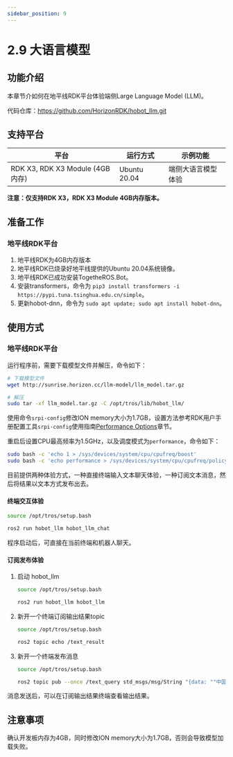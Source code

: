 ```yaml
---
sidebar_position: 9
---
```


# 2.9 大语言模型

## 功能介绍

本章节介如何在地平线RDK平台体验端侧Large Language Model (LLM)。

代码仓库：<https://github.com/HorizonRDK/hobot_llm.git>

## 支持平台

| 平台                            | 运行方式     | 示例功能           |
| ------------------------------- | ------------ | ------------------ |
| RDK X3, RDK X3 Module (4GB内存) | Ubuntu 20.04 | 端侧大语言模型体验 |

**注意：仅支持RDK X3，RDK X3 Module 4GB内存版本。**

## 准备工作

### 地平线RDK平台

1. 地平线RDK为4GB内存版本
2. 地平线RDK已烧录好地平线提供的Ubuntu 20.04系统镜像。
3. 地平线RDK已成功安装TogetheROS.Bot。
4. 安装transformers，命令为 `pip3 install transformers -i https://pypi.tuna.tsinghua.edu.cn/simple`。
5. 更新hobot-dnn，命令为 `sudo apt update; sudo apt install hobot-dnn`。

## 使用方式

### 地平线RDK平台

运行程序前，需要下载模型文件并解压，命令如下：

```bash
# 下载模型文件
wget http://sunrise.horizon.cc/llm-model/llm_model.tar.gz

# 解压
sudo tar -xf llm_model.tar.gz -C /opt/tros/lib/hobot_llm/
```

使用命令`srpi-config`修改ION memory大小为1.7GB，设置方法参考RDK用户手册配置工具`srpi-config`使用指南[Performance Options](TODO)章节。

重启后设置CPU最高频率为1.5GHz，以及调度模式为`performance`，命令如下：

```bash
sudo bash -c 'echo 1 > /sys/devices/system/cpu/cpufreq/boost'
sudo bash -c 'echo performance > /sys/devices/system/cpu/cpufreq/policy0/scaling_governor'
```

目前提供两种体验方式，一种直接终端输入文本聊天体验，一种订阅文本消息，然后将结果以文本方式发布出去。

#### 终端交互体验

```bash
source /opt/tros/setup.bash

ros2 run hobot_llm hobot_llm_chat
```

程序启动后，可直接在当前终端和机器人聊天。

#### 订阅发布体验

1. 启动 hobot_llm

    ```bash
    source /opt/tros/setup.bash

    ros2 run hobot_llm hobot_llm
    ```

2. 新开一个终端订阅输出结果topic

    ```bash
    source /opt/tros/setup.bash

    ros2 topic echo /text_result
    ```

3. 新开一个终端发布消息

    ```bash
    source /opt/tros/setup.bash

    ros2 topic pub --once /text_query std_msgs/msg/String "{data: ""中国的首都是哪里""}"
    ```

消息发送后，可以在订阅输出结果终端查看输出结果。

## 注意事项

确认开发板内存为4GB，同时修改ION memory大小为1.7GB，否则会导致模型加载失败。
